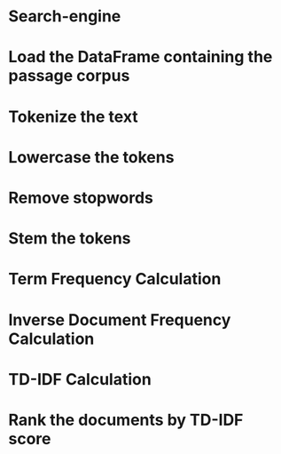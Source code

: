 # Search-engine

# Load the DataFrame containing the passage corpus
# Tokenize the text
# Lowercase the tokens
# Remove stopwords
# Stem the tokens
# Term Frequency Calculation
# Inverse Document Frequency Calculation
# TD-IDF Calculation
# Rank the documents by TD-IDF score

